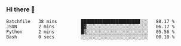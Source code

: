 ### Hi there 👋

<!--START_SECTION:waka-->

```text
Batchfile   38 mins         ██████████████████████░░░   88.17 %
JSON        2 mins          █▓░░░░░░░░░░░░░░░░░░░░░░░   06.17 %
Python      2 mins          █▒░░░░░░░░░░░░░░░░░░░░░░░   05.56 %
Bash        0 secs          ░░░░░░░░░░░░░░░░░░░░░░░░░   00.10 %
```

<!--END_SECTION:waka-->
